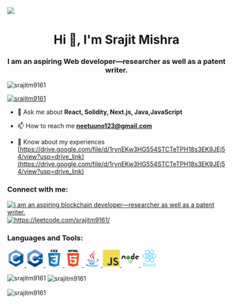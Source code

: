 <img src="https://i.makeagif.com/media/4-05-2022/FvBVst.gif" >


<h1 align="center">Hi 👋, I'm Srajit Mishra</h1>

<h3 align="center">I am an aspiring Web developer—researcher as well as a patent writer.</h3>

<p align="left"> <img src="https://komarev.com/ghpvc/?username=srajitm9161&label=Profile%20views&color=0e75b6&style=flat" alt="srajitm9161" /> </p>

<p align="left"> <a href="https://github.com/ryo-ma/github-profile-trophy"><img src="https://github-profile-trophy.vercel.app/?username=srajitm9161" alt="srajitm9161" /></a> </p>

- 💬 Ask me about **React, Solidity, Next.js, Java,JavaScript**

- 📫 How to reach me **neetuuno123@gmail.com**

- 📄 Know about my experiences [https://drive.google.com/file/d/1rynEKw3HG554STCTeTPH18s3EK9JEj54/view?usp=drive_link](https://drive.google.com/file/d/1rynEKw3HG554STCTeTPH18s3EK9JEj54/view?usp=drive_link)

<h3 align="left">Connect with me:</h3>
<p align="left">
<a href="https://linkedin.com/in/i am an aspiring blockchain developer—researcher as well as a patent writer." target="blank"><img align="center" src="https://raw.githubusercontent.com/rahuldkjain/github-profile-readme-generator/master/src/images/icons/Social/linked-in-alt.svg" alt="i am an aspiring blockchain developer—researcher as well as a patent writer." height="30" width="40" /></a>
<a href="https://www.leetcode.com/https://leetcode.com/srajitm9161/" target="blank"><img align="center" src="https://raw.githubusercontent.com/rahuldkjain/github-profile-readme-generator/master/src/images/icons/Social/leet-code.svg" alt="https://leetcode.com/srajitm9161/" height="30" width="40" /></a>
</p>

<h3 align="left">Languages and Tools:</h3>
<p align="left"> <a href="https://www.cprogramming.com/" target="_blank" rel="noreferrer"> <img src="https://raw.githubusercontent.com/devicons/devicon/master/icons/c/c-original.svg" alt="c" width="40" height="40"/> </a> <a href="https://www.w3schools.com/cpp/" target="_blank" rel="noreferrer"> <img src="https://raw.githubusercontent.com/devicons/devicon/master/icons/cplusplus/cplusplus-original.svg" alt="cplusplus" width="40" height="40"/> </a> <a href="https://www.w3schools.com/css/" target="_blank" rel="noreferrer"> <img src="https://raw.githubusercontent.com/devicons/devicon/master/icons/css3/css3-original-wordmark.svg" alt="css3" width="40" height="40"/> </a> <a href="https://www.w3.org/html/" target="_blank" rel="noreferrer"> <img src="https://raw.githubusercontent.com/devicons/devicon/master/icons/html5/html5-original-wordmark.svg" alt="html5" width="40" height="40"/> </a> <a href="https://www.java.com" target="_blank" rel="noreferrer"> <img src="https://raw.githubusercontent.com/devicons/devicon/master/icons/java/java-original.svg" alt="java" width="40" height="40"/> </a> <a href="https://developer.mozilla.org/en-US/docs/Web/JavaScript" target="_blank" rel="noreferrer"> <img src="https://raw.githubusercontent.com/devicons/devicon/master/icons/javascript/javascript-original.svg" alt="javascript" width="40" height="40"/> </a> <a href="https://nodejs.org" target="_blank" rel="noreferrer"> <img src="https://raw.githubusercontent.com/devicons/devicon/master/icons/nodejs/nodejs-original-wordmark.svg" alt="nodejs" width="40" height="40"/> </a> <a href="https://reactjs.org/" target="_blank" rel="noreferrer"> <img src="https://raw.githubusercontent.com/devicons/devicon/master/icons/react/react-original-wordmark.svg" alt="react" width="40" height="40"/> </a> </p>

<p><img align="left" src="https://github-readme-stats.vercel.app/api/top-langs?username=srajitm9161&show_icons=true&locale=en&layout=compact" alt="srajitm9161" /></p>

<p>&nbsp;<img align="center" src="https://github-readme-stats.vercel.app/api?username=srajitm9161&show_icons=true&locale=en" alt="srajitm9161" /></p>

<p><img align="center" src="https://github-readme-streak-stats.herokuapp.com/?user=srajitm9161&" alt="srajitm9161" /></p>

